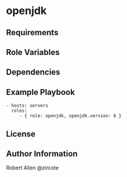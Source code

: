openjdk
========


Requirements
------------


Role Variables
--------------


Dependencies
------------


Example Playbook
-------------------------

    - hosts: servers
      roles:
         - { role: openjdk, openjdk.version: 6 }

License
-------


Author Information
------------------
Robert Allen @zircote
